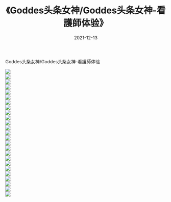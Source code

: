 ﻿---
layout: post
title:  《Goddes头条女神/Goddes头条女神-看護師体验》
date:   2021-12-13
img: http://pic.660000.xyz/1:/网络美图/2021/Goddes头条女神/Goddes头条女神-看護師体验/000.jpg
categories: [美女, 清纯, 唯美]
---

Goddes头条女神/Goddes头条女神-看護師体验

 ![](http://pic.660000.xyz/1:/网络美图/2021/Goddes头条女神/Goddes头条女神-看護師体验/001.jpg) <br>![](http://pic.660000.xyz/1:/网络美图/2021/Goddes头条女神/Goddes头条女神-看護師体验/002.jpg) <br>![](http://pic.660000.xyz/1:/网络美图/2021/Goddes头条女神/Goddes头条女神-看護師体验/003.jpg) <br>![](http://pic.660000.xyz/1:/网络美图/2021/Goddes头条女神/Goddes头条女神-看護師体验/004.jpg) <br>![](http://pic.660000.xyz/1:/网络美图/2021/Goddes头条女神/Goddes头条女神-看護師体验/005.jpg) <br>![](http://pic.660000.xyz/1:/网络美图/2021/Goddes头条女神/Goddes头条女神-看護師体验/006.jpg) <br>![](http://pic.660000.xyz/1:/网络美图/2021/Goddes头条女神/Goddes头条女神-看護師体验/007.jpg) <br>![](http://pic.660000.xyz/1:/网络美图/2021/Goddes头条女神/Goddes头条女神-看護師体验/008.jpg) <br>![](http://pic.660000.xyz/1:/网络美图/2021/Goddes头条女神/Goddes头条女神-看護師体验/009.jpg) <br>![](http://pic.660000.xyz/1:/网络美图/2021/Goddes头条女神/Goddes头条女神-看護師体验/010.jpg) <br>![](http://pic.660000.xyz/1:/网络美图/2021/Goddes头条女神/Goddes头条女神-看護師体验/011.jpg) <br>![](http://pic.660000.xyz/1:/网络美图/2021/Goddes头条女神/Goddes头条女神-看護師体验/012.jpg) <br>![](http://pic.660000.xyz/1:/网络美图/2021/Goddes头条女神/Goddes头条女神-看護師体验/013.jpg) <br>![](http://pic.660000.xyz/1:/网络美图/2021/Goddes头条女神/Goddes头条女神-看護師体验/014.jpg) <br>![](http://pic.660000.xyz/1:/网络美图/2021/Goddes头条女神/Goddes头条女神-看護師体验/015.jpg) <br>![](http://pic.660000.xyz/1:/网络美图/2021/Goddes头条女神/Goddes头条女神-看護師体验/016.jpg) <br>![](http://pic.660000.xyz/1:/网络美图/2021/Goddes头条女神/Goddes头条女神-看護師体验/017.jpg) <br>![](http://pic.660000.xyz/1:/网络美图/2021/Goddes头条女神/Goddes头条女神-看護師体验/018.jpg) <br>![](http://pic.660000.xyz/1:/网络美图/2021/Goddes头条女神/Goddes头条女神-看護師体验/019.jpg) <br>![](http://pic.660000.xyz/1:/网络美图/2021/Goddes头条女神/Goddes头条女神-看護師体验/020.jpg) <br>![](http://pic.660000.xyz/1:/网络美图/2021/Goddes头条女神/Goddes头条女神-看護師体验/021.jpg) <br>![](http://pic.660000.xyz/1:/网络美图/2021/Goddes头条女神/Goddes头条女神-看護師体验/022.jpg) <br>![](http://pic.660000.xyz/1:/网络美图/2021/Goddes头条女神/Goddes头条女神-看護師体验/023.jpg) <br>![](http://pic.660000.xyz/1:/网络美图/2021/Goddes头条女神/Goddes头条女神-看護師体验/024.jpg) <br>![](http://pic.660000.xyz/1:/网络美图/2021/Goddes头条女神/Goddes头条女神-看護師体验/025.jpg) <br>